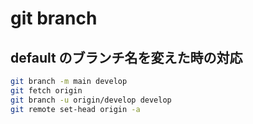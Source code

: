 # git branch

## default のブランチ名を変えた時の対応

```bash
git branch -m main develop
git fetch origin
git branch -u origin/develop develop
git remote set-head origin -a
```
